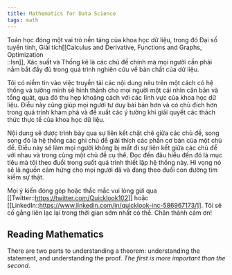 ```yaml
---
title: Mathematics for Data Science
tags: math
---
```


Toán học đóng một vai trò nền tảng của khoa học dữ liệu, trong đó Đại số tuyến tính, Giải tích[[Calculus and Derivative, Functions and Graphs, Optimization<br/>::lsn]], Xác suất và Thống kê là các chủ đề chính mà mọi người cần phải nắm bắt đầy đủ trong quá trình nghiên cứu về bản chất của dữ liệu.

Tôi có niềm tin vào việc truyền tải các nội dung nêu trên một cách có hệ thống và tường minh sẽ hình thành cho mọi người một cái nhìn căn bản và tổng quát, qua đó thu hẹp khoảng cách với các lĩnh vực của khoa học dữ liệu. Điều này cũng giúp mọi người tư duy bài bản hơn và có chủ đích hơn trong quá trình khám phá và đề xuất các ý tưởng khi giải quyết các thách thức thực tế của khoa học dữ liệu.

Nội dung sẽ được trình bày qua sự liên kết chặt chẽ giữa các chủ đề, song song đó là hệ thống các ghi chú để giải thích các phần cơ bản của một chủ đề. Điều này sẽ làm mọi người không bị mất đi sự liên kết giữa các chủ đề với nhau và trong cùng một chủ đề cụ thể. Đọc đến đâu hiểu đến đó là mục tiêu mà tôi theo đuổi trong suốt quá trình thiết lập hệ thống này. Hi vọng nó sẽ là nguồn cảm hứng cho mọi người đã và đang theo đuổi con đường tìm kiếm sự thật.

Mọi ý kiến đóng góp hoặc thắc mắc vui lòng gửi qua [[Twitter::https://twitter.com/Quicklook102]] hoặc [[LinkedIn::https://www.linkedin.com/in/quicklook-inc-586967173/]]. Tôi sẽ cố gắng liên lạc lại trong thời gian sớm nhất có thể. Chân thành cảm ơn!

## Reading Mathematics

There are two parts to understanding a theorem: understanding the statement, and understanding the proof. *The first is more important than the second*.  

